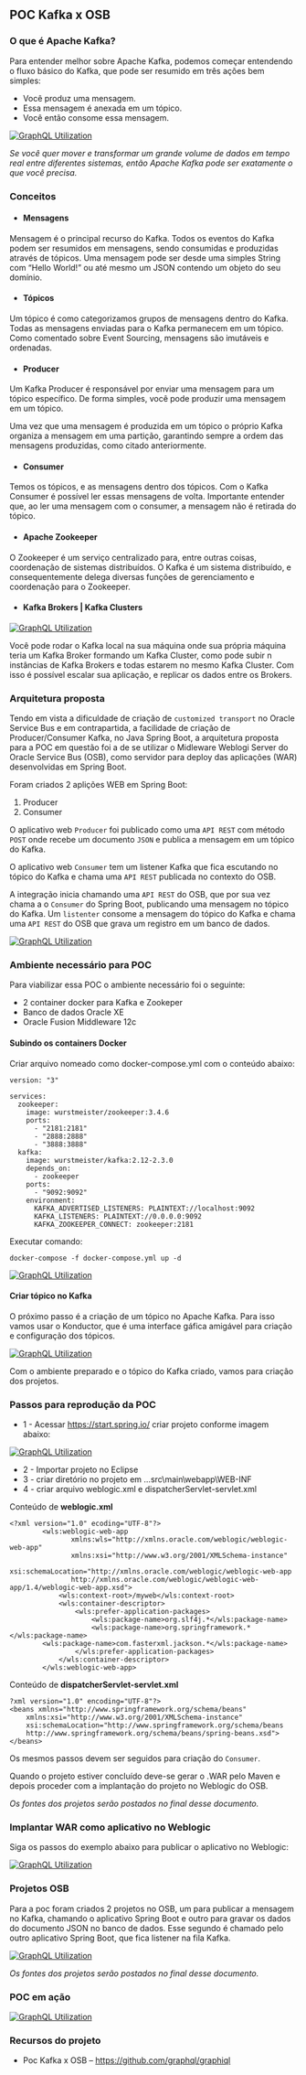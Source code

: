 <h2>POC Kafka x OSB</h2>

<h3>O que é Apache Kafka?</h3>

Para entender melhor sobre Apache Kafka, podemos começar entendendo o fluxo básico do Kafka, que pode ser resumido em três ações bem simples:

* Você produz uma mensagem.
* Essa mensagem é anexada em um tópico.
* Você então consome essa mensagem.

[![GraphQL Utilization](http://soaone.com.br/osb/basic_kafka_arquitecture.png "GraphQL Utilization")](http://soaone.com.br/osb/basic_kafka_arquitecture.png "Kafka Arquitetura Básica")

*Se você quer mover e transformar um grande volume de dados em tempo real entre diferentes sistemas, então Apache Kafka pode ser exatamente o que você precisa.*

<h3>Conceitos</h3>

* <h4>Mensagens</h4>

Mensagem é o principal recurso do Kafka. Todos os eventos do Kafka podem ser resumidos em mensagens, sendo consumidas e produzidas através de tópicos. Uma mensagem pode ser desde uma simples String com “Hello World!” ou até mesmo um JSON contendo um objeto do seu domínio.

* <h4>Tópicos</h4>

Um tópico é como categorizamos grupos de mensagens dentro do Kafka. Todas as mensagens enviadas para o Kafka permanecem em um tópico. Como comentado sobre Event Sourcing, mensagens são imutáveis e ordenadas.

* <h4>Producer</h4>

Um Kafka Producer é responsável por enviar uma mensagem para um tópico específico. De forma simples, você pode produzir uma mensagem em um tópico.

Uma vez que uma mensagem é produzida em um tópico o próprio Kafka organiza a mensagem em uma partição, garantindo sempre a ordem das mensagens produzidas, como citado anteriormente.

* <h4>Consumer</h4>

Temos os tópicos, e as mensagens dentro dos tópicos. Com o Kafka Consumer é possível ler essas mensagens de volta. Importante entender que, ao ler uma mensagem com o consumer, a mensagem não é retirada do tópico.

* <h4>Apache Zookeeper</h4>

O Zookeeper é um serviço centralizado para, entre outras coisas, coordenação de sistemas distribuídos. O Kafka é um sistema distribuído, e consequentemente delega diversas funções de gerenciamento e coordenação para o Zookeeper.

* <h4>Kafka Brokers | Kafka Clusters</h4>
[![GraphQL Utilization](http://soaone.com.br/osb/kafka_brooker.png "GraphQL Utilization")](http://soaone.com.br/osb/kafka_brooker.png "Kafka Brooker")

Você pode rodar o Kafka local na sua máquina onde sua própria máquina teria um Kafka Broker formando um Kafka Cluster, como pode subir n instâncias de Kafka Brokers e todas estarem no mesmo Kafka Cluster. Com isso é possível escalar sua aplicação, e replicar os dados entre os Brokers.

<h3>Arquitetura proposta</h3>

Tendo em vista a dificuldade de criação de `customized transport` no Oracle Service Bus e em contrapartida, a facilidade de criação de Producer/Consumer Kafka, no Java Spring Boot, a arquitetura proposta para a POC em questão foi a de se utilizar o Midleware Weblogi Server do Oracle Service Bus (OSB), como servidor para deploy das aplicações (WAR) desenvolvidas em Spring Boot.

Foram criados 2 aplições WEB em Spring Boot:

1. Producer
2. Consumer

O aplicativo web `Producer` foi publicado como uma `API REST` com método `POST` onde recebe um documento `JSON` e publica a mensagem em um tópico do Kafka.

O aplicativo web `Consumer` tem um listener Kafka que fica escutando no tópico do Kafka e chama uma `API REST` publicada no contexto do OSB.

A integração inicia chamando uma `API REST` do OSB, que por sua vez chama a o `Consumer` do Spring Boot, publicando uma mensagem no tópico do Kafka. Um `listenter` consome a mensagem do tópico do Kafka e chama uma `API REST` do OSB que grava um registro em um banco de dados.

[![GraphQL Utilization](http://soaone.com.br/osb/arquitetura_osb_kafka.png "GraphQL Utilization")](http://soaone.com.br/osb/arquitetura_osb_kafka.png "Arquitetura proposta")

<h3>Ambiente necessário para POC</h3>

Para viabilizar essa POC o ambiente necessário foi o seguinte:

* 2 container docker para Kafka e Zookeper
* Banco de dados Oracle XE
* Oracle Fusion Middleware 12c

<h4>Subindo os containers Docker</h4>

Criar arquivo nomeado como docker-compose.yml com o conteúdo abaixo:

	version: "3"
	
	services:
	  zookeeper:
	    image: wurstmeister/zookeeper:3.4.6
	    ports:
	      - "2181:2181"
	      - "2888:2888"
	      - "3888:3888"
	  kafka:
	    image: wurstmeister/kafka:2.12-2.3.0
	    depends_on:
	      - zookeeper
	    ports:
	      - "9092:9092"
	    environment:
	      KAFKA_ADVERTISED_LISTENERS: PLAINTEXT://localhost:9092
	      KAFKA_LISTENERS: PLAINTEXT://0.0.0.0:9092
	      KAFKA_ZOOKEEPER_CONNECT: zookeeper:2181

Executar comando:

`docker-compose -f docker-compose.yml up -d`

[![GraphQL Utilization](http://soaone.com.br/osb/containers_kafka.png "Containers")](http://soaone.com.br/osb/containers_kafka.png "Containers")

<h4>Criar tópico no Kafka</h4>

O próximo passo é a criação de um tópico no Apache Kafka. Para isso vamos usar o Konductor, que é uma interface gáfica amigável para criação e configuração dos tópicos.

[![GraphQL Utilization](http://soaone.com.br/osb/conduktor.gif "Conduktor")](http://soaone.com.br/osb/containers_kafka.png "Conduktor")

Com o ambiente preparado e o tópico do Kafka criado, vamos para criação dos projetos.

<h3>Passos para reprodução da POC</h3>

* 1 - Acessar https://start.spring.io/ criar projeto conforme imagem abaixo:

[![GraphQL Utilization](http://soaone.com.br/osb/pom_producer.png "Producer")](http://soaone.com.br/osb/pom_producer.png "Arquitetura Producer")

* 2 - Importar projeto no Eclipse
* 3 - criar diretório no projeto em ...src\main\webapp\WEB-INF
* 4 - criar arquivo weblogic.xml e dispatcherServlet-servlet.xml

 Conteúdo de **weblogic.xml**

    <?xml version="1.0" ecoding="UTF-8"?>
            <wls:weblogic-web-app
                   xmlns:wls="http://xmlns.oracle.com/weblogic/weblogic-web-app"
                   xmlns:xsi="http://www.w3.org/2001/XMLSchema-instance"
                   xsi:schemaLocation="http://xmlns.oracle.com/weblogic/weblogic-web-app
                   http://xmlns.oracle.com/weblogic/weblogic-web-app/1.4/weblogic-web-app.xsd">
                <wls:context-root>/myweb</wls:context-root>
                <wls:container-descriptor>
                    <wls:prefer-application-packages>
                        <wls:package-name>org.slf4j.*</wls:package-name>
                        <wls:package-name>org.springframework.*</wls:package-name>
            <wls:package-name>com.fasterxml.jackson.*</wls:package-name>
                    </wls:prefer-application-packages>
                </wls:container-descriptor>
            </wls:weblogic-web-app>
    
Conteúdo de **dispatcherServlet-servlet.xml**

    ?xml version="1.0" encoding="UTF-8"?>
    <beans xmlns="http://www.springframework.org/schema/beans"
        xmlns:xsi="http://www.w3.org/2001/XMLSchema-instance"
        xsi:schemaLocation="http://www.springframework.org/schema/beans
        http://www.springframework.org/schema/beans/spring-beans.xsd">
    </beans>
    
Os mesmos passos devem ser seguidos para criação do `Consumer`.

Quando o projeto estiver concluído deve-se gerar o .WAR pelo Maven e depois proceder com a implantação do projeto no Weblogic do OSB.

*Os fontes dos projetos serão postados no final  desse documento.*

<h3>Implantar WAR como aplicativo no Weblogic</h3>

Siga os passos do exemplo abaixo para publicar o aplicativo no Weblogic:

[![GraphQL Utilization](http://soaone.com.br/osb/implantar_war.gif "Implantar aplicativo")](http://soaone.com.br/osb/implantar_war.gif "Implantar aplicativo")
 
<h3>Projetos OSB</h3>

Para a poc foram criados 2 projetos no OSB, um para publicar a mensagem no Kafka, chamando o aplicativo Spring Boot e outro para gravar os dados do documento JSON no banco de dados. Esse segundo é chamado pelo outro aplicativo Spring Boot, que fica listener na fila Kafka.

[![GraphQL Utilization](http://soaone.com.br/osb/projetos_osb.png "Projetos OSB")](http://soaone.com.br/osb/projetos_osb.png "Projetos OSB")

*Os fontes dos projetos serão postados no final  desse documento.*

<h3>POC em ação</h3>

[![GraphQL Utilization](http://soaone.com.br/osb/osb_spring_kafka.gif "GraphQL Utilization")](http://soaone.com.br/osb/osb_spring_kafka.gif "POC em ação")

<h3>Recursos do projeto</h3>

* Poc Kafka x OSB – https://github.com/graphql/graphiql


